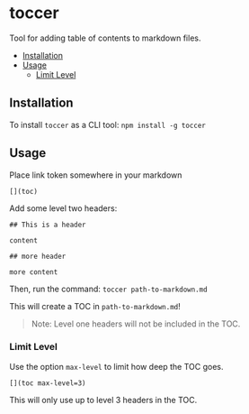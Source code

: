 # toccer

Tool for adding table of contents to markdown files.

[](toc)

*   [Installation](#installation)
*   [Usage](#usage)
    *   [Limit Level](#limit-level)

## Installation

To install `toccer` as a CLI tool: `npm install -g toccer`

## Usage

Place link token somewhere in your markdown

    [](toc)

Add some level two headers:

    ## This is a header

    content

    ## more header

    more content

Then, run the command: `toccer path-to-markdown.md`

This will create a TOC in `path-to-markdown.md`!

> Note: Level one headers will not be included in the TOC.

### Limit Level

Use the option `max-level` to limit how deep the TOC goes.

    [](toc max-level=3)

This will only use up to level 3 headers in the TOC.
